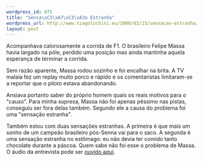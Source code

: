 ```yaml
--- 
wordpress_id: 875
title: "Sensa\xC3\xA7\xC3\xA3o Estranha"
wordpress_url: http://www.tiagoluchini.eu/2008/03/23/sensacao-estranha/
layout: post
---
```

Acompanhava calorosamente a corrida de F1. O brasileiro Felipe Massa havia largado na póle, perdido uma posição mas ainda mantinha aquela esperança de terminar a corrida.

Sem razão aparente, Massa rodou sozinho e foi encalhar na brita. A TV malaia fez um replay muito porco e rápido e os comentaristas limitaram-se a reportar que o piloto estava abandonando.

Ansiava portanto saber do próprio homem quais os reais motivos para o "causo". Para minha supresa, Massa não foi apenas péssimo nas pistas, conseguiu ser fora delas também. Segundo ele a causa do problema foi uma "sensação estranha".

Também estou com duas sensações estranhas. A primeira é que mais um sonho de um campeão brasileiro pós-Senna vai para o saco. A segunda é uma sensação estranha no estômago: eu não devia ter comido tanto chocolate durante a páscoa. Quem sabe não foi esse o problema de Massa.
O áudio da entrevista pode ser <a href="http://www.tazio.com.br/f-1/textos/475/" target="_blank">ouvido aqui</a>.
